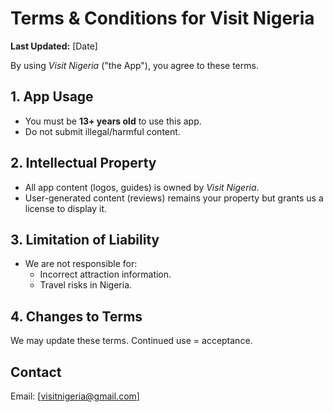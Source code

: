 # Terms & Conditions for Visit Nigeria

**Last Updated:** [Date]

By using *Visit Nigeria* ("the App"), you agree to these terms.

## **1. App Usage**
- You must be **13+ years old** to use this app.
- Do not submit illegal/harmful content.

## **2. Intellectual Property**
- All app content (logos, guides) is owned by *Visit Nigeria*.
- User-generated content (reviews) remains your property but grants us a license to display it.

## **3. Limitation of Liability**
- We are not responsible for:
  - Incorrect attraction information.
  - Travel risks in Nigeria.

## **4. Changes to Terms**
We may update these terms. Continued use = acceptance.

## **Contact**
Email: [visitnigeria@gmail.com]
